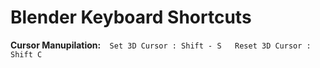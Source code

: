 # Blender Keyboard Shortcuts

**Cursor Manupilation:**`  
Set 3D Cursor : Shift - S  
Reset 3D Cursor : Shift C  
`

